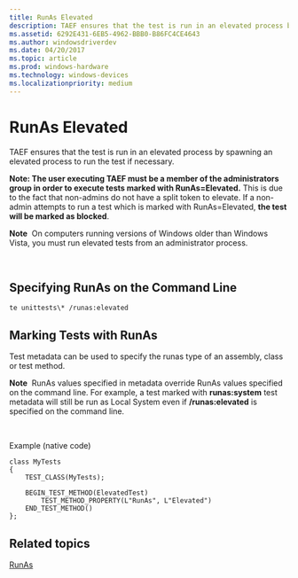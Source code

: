```yaml
---
title: RunAs Elevated
description: TAEF ensures that the test is run in an elevated process by spawning an elevated process to run the test if necessary.
ms.assetid: 6292E431-6EB5-4962-BBB0-B86FC4CE4643
ms.author: windowsdriverdev
ms.date: 04/20/2017
ms.topic: article
ms.prod: windows-hardware
ms.technology: windows-devices
ms.localizationpriority: medium
---
```


# RunAs Elevated


TAEF ensures that the test is run in an elevated process by spawning an elevated process to run the test if necessary.

**Note: The user executing TAEF must be a member of the administrators group in order to execute tests marked with RunAs=Elevated.** This is due to the fact that non-admins do not have a split token to elevate. If a non-admin attempts to run a test which is marked with RunAs=Elevated, **the test will be marked as blocked**.

**Note**  On computers running versions of Windows older than Windows Vista, you must run elevated tests from an administrator process.

 

## <span id="Specifying_RunAs_on_the_Command_Line_"></span><span id="specifying_runas_on_the_command_line_"></span><span id="SPECIFYING_RUNAS_ON_THE_COMMAND_LINE_"></span>Specifying RunAs on the Command Line


``` syntax
te unittests\* /runas:elevated
```

## <span id="Marking_Tests_with_RunAs_"></span><span id="marking_tests_with_runas_"></span><span id="MARKING_TESTS_WITH_RUNAS_"></span>Marking Tests with RunAs


Test metadata can be used to specify the runas type of an assembly, class or test method.

**Note**  RunAs values specified in metadata override RunAs values specified on the command line. For example, a test marked with **runas:system** test metadata will still be run as Local System even if **/runas:elevated** is specified on the command line.

 

Example (native code)

```ManagedCPlusPlus
class MyTests
{
    TEST_CLASS(MyTests);

    BEGIN_TEST_METHOD(ElevatedTest)
        TEST_METHOD_PROPERTY(L"RunAs", L"Elevated")
    END_TEST_METHOD()
};
```

## <span id="related_topics"></span>Related topics


[RunAs](runas.md)

 

 






